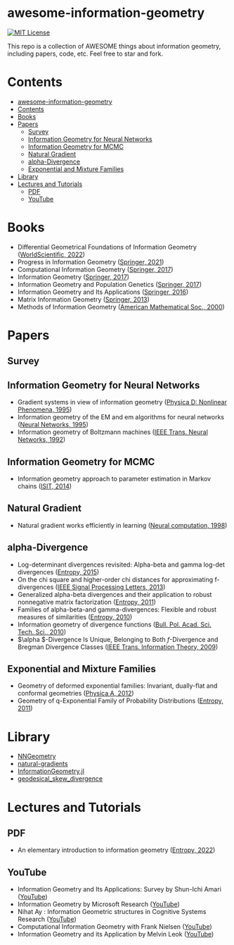# awesome-information-geometry

[![MIT License](https://img.shields.io/badge/license-MIT-green.svg)](https://github.com/nocotan/awesome-information-geometry/blob/main/LICENSE)

This repo is a collection of AWESOME things about information geometry, including papers, code, etc. Feel free to star and fork.

# Contents
- [awesome-information-geometry](#awesome-information-geometry)
- [Contents](#contents)
- [Books](#books)
- [Papers](#papers)
  - [Survey](#survey)
  - [Information Geometry for Neural Networks](#information-geometry-for-neural-networks)
  - [Information Geometry for MCMC](#information-geometry-for-mcmc)
  - [Natural Gradient](#natural-gradient)
  - [alpha-Divergence](#alpha-divergence)
  - [Exponential and Mixture Families](#exponential-and-mixture-families)
- [Library](#library)
- [Lectures and Tutorials](#lectures-and-tutorials)
  - [PDF](#pdf)
  - [YouTube](#youtube)

# Books
- Differential Geometrical Foundations of Information Geometry ([WorldScientific, 2022](https://www.worldscientific.com/worldscibooks/10.1142/9268))
- Progress in Information Geometry ([Springer, 2021](https://link.springer.com/book/10.1007/978-3-030-65459-7))
- Computational Information Geometry ([Springer, 2017](https://link.springer.com/book/10.1007/978-3-319-47058-0))
- Information Geometry ([Springer, 2017](https://www.springer.com/journal/41884))
- Information Geometry and Population Genetics ([Springer, 2017](https://link.springer.com/book/10.1007/978-3-319-52045-2))
- Information Geometry and Its Applications ([Springer, 2016](https://link.springer.com/book/10.1007/978-4-431-55978-8))
- Matrix Information Geometry ([Springer, 2013](https://link.springer.com/book/10.1007/978-3-642-30232-9))
- Methods of Information Geometry ([American Mathematical Soc., 2000](https://bookstore.ams.org/mmono-191))

# Papers

## Survey

## Information Geometry for Neural Networks
- Gradient systems in view of information geometry ([Physica D: Nonlinear Phenomena, 1995](https://www.sciencedirect.com/journal/physica-d-nonlinear-phenomena))
- Information geometry of the EM and em algorithms for neural networks ([Neural Networks, 1995](https://www.sciencedirect.com/science/article/abs/pii/0893608095000038))
- Information geometry of Boltzmann machines ([IEEE Trans. Neural Networks, 1992](https://ieeexplore.ieee.org/abstract/document/125867))

## Information Geometry for MCMC
- Information geometry approach to parameter estimation in Markov chains ([ISIT, 2014](https://ieeexplore.ieee.org/abstract/document/6875001))

## Natural Gradient
- Natural gradient works efficiently in learning ([Neural computation, 1998](https://ieeexplore.ieee.org/abstract/document/6790500))

## alpha-Divergence
- Log-determinant divergences revisited: Alpha-beta and gamma log-det divergences ([Entropy, 2015](https://www.mdpi.com/1099-4300/17/5/2988))
- On the chi square and higher-order chi distances for approximating f-divergences ([IEEE Signal Processing Letters, 2013](https://ieeexplore.ieee.org/abstract/document/6654274))
- Generalized alpha-beta divergences and their application to robust nonnegative matrix factorization ([Entropy, 2011](https://www.mdpi.com/1099-4300/13/1/134))
- Families of alpha-beta-and gamma-divergences: Flexible and robust measures of similarities ([Entropy, 2010](https://www.mdpi.com/1099-4300/12/6/1532))
- Information geometry of divergence functions ([Bull. Pol. Acad. Sci. Tech. Sci., 2010](https://www.infona.pl/resource/bwmeta1.element.baztech-article-BPG8-0020-0019))
- $\alpha $-Divergence Is Unique, Belonging to Both $f$-Divergence and Bregman Divergence Classes ([IEEE Trans. Information Theory, 2009](https://ieeexplore.ieee.org/abstract/document/5290302))

## Exponential and Mixture Families
- Geometry of deformed exponential families: Invariant, dually-flat and conformal geometries ([Physica A, 2012](https://www.sciencedirect.com/science/article/pii/S037843711200310X?casa_token=5QWUwzlQnr0AAAAA:bWGXoEe3_Tw7fi-1AMPgCW0o7dGx2ZAyof3A_mG3Mwqp00MmxDeiXA5rLq-vejdfboyLam-vYto))
- Geometry of q-Exponential Family of Probability Distributions ([Entropy, 2011](https://www.mdpi.com/1099-4300/13/6/1170))

# Library
- [NNGeometry](https://github.com/tfjgeorge/nngeometry)
- [natural-gradients](https://github.com/wiseodd/natural-gradients)
- [InformationGeometry.jl](https://github.com/RafaelArutjunjan/InformationGeometry.jl)
- [geodesical_skew_divergence](https://github.com/nocotan/geodesical_skew_divergence)

# Lectures and Tutorials
## PDF
- An elementary introduction to information geometry ([Entropy, 2022](https://www.mdpi.com/1099-4300/22/10/1100))

## YouTube
- Information Geometry and Its Applications: Survey by Shun-Ichi Amari ([YouTube](https://www.youtube.com/watch?v=2Uy6xCpvnj0))
- Information Geometry by Microsoft Research ([YouTube](https://www.youtube.com/watch?v=zmUMBLEHhZg))
- Nihat Ay : Information Geometric structures in Cognitive Systems Research ([YouTube](https://www.youtube.com/watch?v=m3QbaIdJ-xs&t=65s))
- Computational Information Geometry with Frank Nielsen ([YouTube](https://www.youtube.com/watch?v=X3cBhBA1nNw))
- Information Geometry and its Application by Melvin Leok
 ([YouTube](https://www.youtube.com/watch?v=FlyJJIQo-g4&list=PLHZhjPByiV3L94AeJ9FcK1yrnRDOt3Vit))
